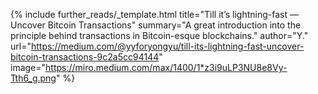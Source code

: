 {%
  include further_reads/_template.html
  title="Till it’s lightning-fast — Uncover Bitcoin Transactions"
  summary="A great introduction into the principle behind transactions in Bitcoin-esque blockchains."
  author="Y."
  url="https://medium.com/@yyforyongyu/till-its-lightning-fast-uncover-bitcoin-transactions-9c2a5cc94144"
  image="https://miro.medium.com/max/1400/1*z3i9uLP3NU8e8Vy-Tth6_g.png"
%}
